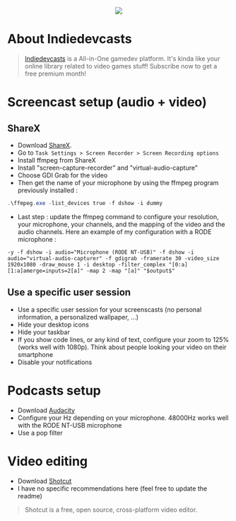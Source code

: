 <p align="center">
    <a href="https://www.indiedevcasts.com" target="_blank">
        <img src="https://avatars2.githubusercontent.com/u/41526426?s=150"/>
    </a>
</p>

# About Indiedevcasts
> <a href="https://www.indiedevcasts.com" target="_blank">Indiedevcasts</a> is a All-in-One gamedev platform. It's kinda like your online library related to video games stuff! Subscribe now to get a free premium month!

# Screencast setup (audio + video)
## ShareX
- Download [ShareX](https://getsharex.com/).
- Go to `Task Settings > Screen Recorder > Screen Recording options`
- Install ffmpeg from ShareX
- Install "screen-capture-recorder" and "virtual-audio-capture"
- Choose GDI Grab for the video
- Then get the name of your microphone by using the ffmpeg program previously installed :
```powershell
.\ffmpeg.exe -list_devices true -f dshow -i dummy
```
- Last step : update the ffmpeg command to configure your resolution, your microphone, your channels, and the mapping of the video and the audio channels. Here an example of my configuration with a RODE microphone :

```
-y -f dshow -i audio="Microphone (RODE NT-USB)" -f dshow -i audio="virtual-audio-capturer" -f gdigrab -framerate 30 -video_size 1920x1080 -draw_mouse 1 -i desktop -filter_complex "[0:a][1:a]amerge=inputs=2[a]" -map 2 -map "[a]" "$output$"
```
## Use a specific user session
- Use a specific user session for your screenscasts (no personal information, a personalized wallpaper, ...)
- Hide your desktop icons
- Hide your taskbar
- If you show code lines, or any kind of text, configure your zoom to 125% (works well with 1080p). Think about people looking your video on their smartphone
- Disable your notifications

# Podcasts setup
- Download [Audacity](https://audacity.fr/)
- Configure your Hz depending on your microphone. 48000Hz works well with the RODE NT-USB microphone
- Use a pop filter

# Video editing
- Download [Shotcut](https://shotcut.org/)
- I have no specific recommendations here (feel free to update the readme)

> Shotcut is a free, open source, cross-platform video editor.
